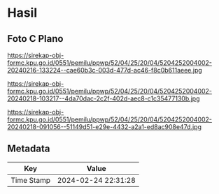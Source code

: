 # Hasil

## Foto C Plano

https://sirekap-obj-formc.kpu.go.id/0551/pemilu/ppwp/52/04/25/20/04/5204252004002-20240216-133224--cae60b3c-003d-477d-ac46-f8c0b611aeee.jpg

https://sirekap-obj-formc.kpu.go.id/0551/pemilu/ppwp/52/04/25/20/04/5204252004002-20240218-103217--4da70dac-2c2f-402d-aec8-c1c35477130b.jpg

https://sirekap-obj-formc.kpu.go.id/0551/pemilu/ppwp/52/04/25/20/04/5204252004002-20240218-091056--51149d51-e29e-4432-a2a1-ed8ac908e47d.jpg


## Metadata

| Key        | Value               |
| ---------- | ------------------- |
| Time Stamp | 2024-02-24 22:31:28 |



